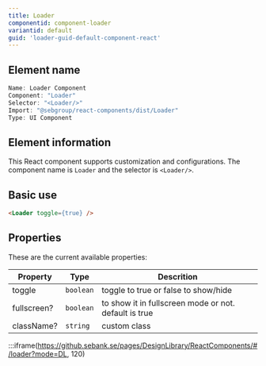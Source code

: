 ```yaml
---
title: Loader
componentid: component-loader
variantid: default
guid: 'loader-guid-default-component-react'
---
```


## Element name
```javascript
Name: Loader Component
Component: "Loader"
Selector: "<Loader/>"
Import: "@sebgroup/react-components/dist/Loader"
Type: UI Component
```

## Element information 
This React component supports customization and configurations. The component name is `Loader` and the selector is `<Loader/>`.

## Basic use
```html
<Loader toggle={true} />
```

## Properties
These are the current available properties:

| Property    | Type      | Descrition                                            |
| ----------- | --------- | ----------------------------------------------------- |
| toggle      | `boolean` | toggle to true or false to show/hide                  |
| fullscreen? | `boolean` | to show it in fullscreen mode or not. default is true |
| className?  | `string`  | custom class                                          |

:::iframe(https://github.sebank.se/pages/DesignLibrary/ReactComponents/#/loader?mode=DL, 120)